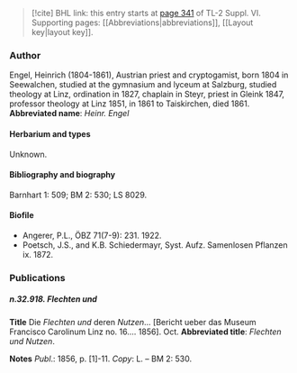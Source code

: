 > [!cite] BHL link: this entry starts at [page 341](https://www.biodiversitylibrary.org/page/33260329) of TL-2 Suppl. VI.
> Supporting pages: [[Abbreviations|abbreviations]], [[Layout key|layout key]].

### Author

Engel, Heinrich (1804-1861), Austrian priest and cryptogamist, born 1804 in Seewalchen, studied at the gymnasium and lyceum at Salzburg, studied theology at Linz, ordination in 1827, chaplain in Steyr, priest in Gleink 1847, professor theology at Linz 1851, in 1861 to Taiskirchen, died 1861. 
**Abbreviated name**: *Heinr. Engel*

#### Herbarium and types

Unknown.

#### Bibliography and biography

Barnhart 1: 509; BM 2: 530; LS 8029.

#### Biofile

- Angerer, P.L., ÖBZ 71(7-9): 231. 1922.
- Poetsch, J.S., and K.B. Schiedermayr, Syst. Aufz. Samenlosen Pflanzen ix. 1872.

### Publications

##### n.32.918. Flechten und

**Title**
Die *Flechten und* deren *Nutzen*... \[Bericht ueber das Museum Francisco Carolinum Linz no. 16.... 1856\]. Oct.
**Abbreviated title**: *Flechten und Nutzen*.

**Notes**
*Publ*.: 1856, p. \[1\]-11. *Copy*: L. – BM 2: 530.

